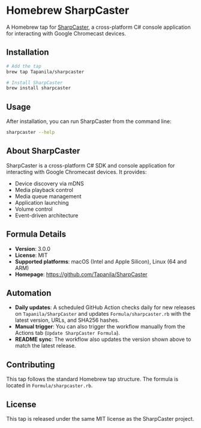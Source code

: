 # Homebrew SharpCaster

A Homebrew tap for [SharpCaster](https://github.com/Tapanila/SharpCaster), a cross-platform C# console application for interacting with Google Chromecast devices.

## Installation

```bash
# Add the tap
brew tap Tapanila/sharpcaster

# Install SharpCaster
brew install sharpcaster
```

## Usage

After installation, you can run SharpCaster from the command line:

```bash
sharpcaster --help
```

## About SharpCaster

SharpCaster is a cross-platform C# SDK and console application for interacting with Google Chromecast devices. It provides:

- Device discovery via mDNS
- Media playback control  
- Media queue management
- Application launching
- Volume control
- Event-driven architecture

## Formula Details

- **Version**: 3.0.0
- **License**: MIT
- **Supported platforms**: macOS (Intel and Apple Silicon), Linux (64 and ARM)
- **Homepage**: https://github.com/Tapanila/SharpCaster

## Automation

- **Daily updates**: A scheduled GitHub Action checks daily for new
  releases on `Tapanila/SharpCaster` and updates `Formula/sharpcaster.rb`
  with the latest version, URLs, and SHA256 hashes.
- **Manual trigger**: You can also trigger the workflow manually from the
  Actions tab (`Update SharpCaster Formula`).
- **README sync**: The workflow also updates the version shown above to
  match the latest release.

## Contributing

This tap follows the standard Homebrew tap structure. The formula is located in `Formula/sharpcaster.rb`.

## License

This tap is released under the same MIT license as the SharpCaster project.
